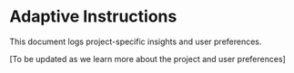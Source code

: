 # Adaptive Instructions

This document logs project-specific insights and user preferences.

[To be updated as we learn more about the project and user preferences]
